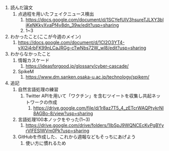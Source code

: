 1. 読んだ論文
    1. 点過程を用いたフェイクニュース検出
        1. https://docs.google.com/document/d/1SCYefUIV3hsureTJLXY3bliKeNKkyXvaPf4y8dn_39w/edit?usp=sharing
        1. 1~3
1. わかったこと(ここが今週のメイン)
    1. https://docs.google.com/document/d/1Cl2O3YT4-yXl2i4rbFK99nLCaJRGg-cTwNbs72W_wl8/edit?usp=sharing
1. わからなかったこと
    1. 情報カスケード
        1. https://ideasforgood.jp/glossary/cyber-cascade/
    1. SpikeM 
        1. https://www.dm.sanken.osaka-u.ac.jp/technology/spikem/
 1. 追記
    1. 自然言語処理の練習
        1. Twitter APIを用いて「ワクチン」を含むツイートを収集し共起ネットワークの作成 
              1. https://drive.google.com/file/d/1r8az7T5_4_zETcrWAQPtykrNl8AGBo-8/view?usp=sharing
    1. 言語処理100本ノックをやった(1~3)
        1. https://drive.google.com/drive/folders/1IbSpJ9WQNCEcKvPgBYyrVlFESlWVm0Pk?usp=sharing
    1. GitHubを作成した、これから週報などもそっちにあげよう
        1. 使い方に慣れるため
